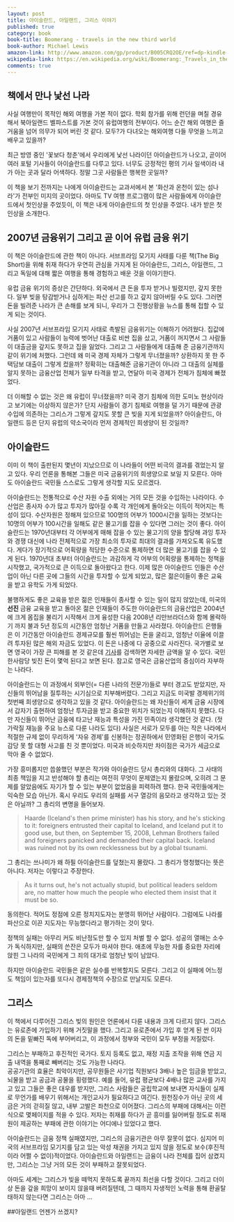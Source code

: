 ```yaml
---
layout: post
title: 아이슬란드, 아일랜드, 그리스 이야기
published: true
category: book
book-title: Boomerang - travels in the new third world
book-author: Michael Lewis
amazon-link: http://www.amazon.com/gp/product/B005CRQ2OE/ref=dp-kindle-redirect?ie=UTF8&btkr=1
wikipedia-link: https://en.wikipedia.org/wiki/Boomerang:_Travels_in_the_New_Third_World
comments: true
---
```


## 책에서 만나 낯선 나라
  사실 여행만이 목적인 해외 여행을 가본 적이 없다. 학회 참가를 위해 런던을 며칠 경유해서 북아일랜드 벨파스트를 가본 것이 유럽여행의 전부이다.
  어느 순간 해외 여행은 즐거움을 넘어 의무가 되어 버린 것 같다. 모두?가 다녀오는 해외여행 다들 무엇을 느끼고 배우고 있을까?

  최근 방영 중인 '꽃보다 청춘'에서 우리에게 낯선 나라이던 아이슬란드가 나오고, 곧이어 여러 포털 기사들이 아이슬란드를 다루고 있다.
  너무도 긍정적인 평의 기사 일색이라 내가 아는 곳과 달라 어색하다. 정말 그곳 사람들은 행복한 곳일까?

  이 책을 보기 전까지는 나에게 아이슬란드는 교과서에서 본 '화산과 온천이 있는 섬나라'가 전부인 미지의 곳이었다. 
  아마도 TV 여행 프로그램이 많은 사람들에게 아이슬란드에서 첫인상을 주었듯이, 이 책은 내게 아이슬란드의 첫 인상을 주었다. 
  내가 받은 첫 인상을 소개한다. 
  
## 2007년 금융위기 그리고 곧 이어 유럽 금융 위기
  이 책은 아이슬란드에 관한 책이 아니다. 
  서브프라임 모기지 사태를 다룬 책(The Big Short)을 위해 취재 하다가 우연히 관심을 가지게 된 아이슬란드, 그리스, 아일랜드, 그리고 독일에 대해 짧은 여행을 통해 경험하고 배운 것을 이야기한다.

  유럽 금융 위기의 증상은 간단하다. 외국에서 큰 돈을 투자 받거나 빌렸지만, 갚지 못한다. 
  일부 빚을 탕감받거나 심하게는 파산 선고를 하고 갚지 않아버릴 수도 있다. 
  그러면 돈을 빌려준 나라가 큰 손해를 보게 되니, 우리가 그 진행상황을 뉴스를 통해 접할 수 있게 되는 것이다. 
  
  사실 2007년 서브프라임 모기지 사태로 촉발된 금융위기는 이해하기 어려웠다. 
  집값에 거품이 있고 사람들이 능력에 벗어난 대출로 비싼 집을 샀고, 거품이 꺼지면서 그 사람들이 대출금을 갚지도 못하고 집을 잃었다.
  그리고 그 사람들에게 대출해 준 금융기관까지 같이 위기에 처했다. 그런데 왜 미국 경제 자체가 그렇게 무너졌을까? 상환하지 못 한 주택담보 대출이 그렇게 컸을까?
  정확히는 대출해준 금융기관이 아니라 그 대출의 실체를 알지 못하는 금융산업 전체가 일부 타격을 받고, 연달아 미국 경제가 전체가 침체에 빠졌었다. 

  더 이해할 수 없는 것은 왜 유럽이 무너졌을까? 미국 경기 침체에 의한 도미노 현상이라고 보기에는 이상하지 않은가? 
  단지 사람들이 경기 침체로 여행을 덜 가기 때문에 관광 수입에 의존하는 그리스가 그렇게 갚지도 못할 큰 빚을 지게 되었을까?
  아이슬란드, 아일랜드 등은 단지 유럽의 약소국이라 먼저 경제적인 희생양이 된 것일까?

## 아이슬란드
  이미 이 책이 출판된지 몇년이 지났으므로 이 나라들이 어떤 비극의 결과를 겪었는지 알고 있다.
  우리 언론을 통해본 그들은 미국 금융위기의 희생양으로 보일 지 모른다. 아마도 아이슬란드 국민들 스스로도 그렇게 생각할 지도 모르겠다.
  
  아이슬란드는 전통적으로 수산 자원 수출 외에는 거의 모든 것을 수입하는 나라이다. 
  수산업은 종사자 수가 많고 투자가 많아질 수록 각 개인에게 돌아오는 이득이 적어지는 특성이 있다. 
  수산자원은 정해져 있으므로 100명의 어부가 1000시간을 일하는 것보다는 10명의 어부가 100시간을 일해도 같은 물고기를 잡을 수 있다면 그러는 것이 좋다. 아이슬란드는 1970년대부터 각 어부에게 매해 잡을 수 있는 물고기의 양을 할당해 과잉 투자와 경쟁 대신에 나라 전체적으로 가장 최소의 투자로 최대의 결과를 가져오도록 유도했다.
  게다가 장기적으로 어획량을 적당한 수준으로 통제하면 더 많은 물고기를 잡을 수 있게 된다.
  1970년대 초부터 아이슬란드는 과감하게 각 어부의 어획량을 통제하는 정책을 시작했고, 국가적으로 큰 이득으로 돌아왔다고 한다.
  이제 많은 아이슬란드 인들은 수산업이 아닌 다른 곳에 그들의 시간을 투자할 수 있게 되었고, 많은 젊은이들이 좋은 교육을 받고 유학도 가게 되었다. 
  
  불행하게도 좋은 교육을 받은 젊은 인재들이 종사할 수 있는 일이 많지 않았는데, 미국의 **선진** 금융 교육을 받고 돌아온 젊은 인재들이 주도한 아이슬란드의 금융산업은 
  2004년에 크게 몸집을 불리기 시작해서 크게 융성한 다음 2008년 리만브라더스와 함께 몰락하기 까지 불과 5년 정도의 시간동안 엄청난 거품을 만들고 사라졌다. 
  아이슬란드 은행들은 이 기간동안 아이슬란드 경제규모를 훨씬 뛰어넘는 돈을 굴리고, 엄청난 이율에 이끌려 투자된 많은 해외 자금도 있었다. 이 돈은 나중에 다 공중으로 사라진다. 
  국가별로 보면 영국이 가장 큰 피해를 본 것 같은데 [기사](http://www.dailymail.co.uk/news/article-1073990/Iceland-owes-world-116-000-man-woman-child-island.html)를 검색하면 자세한 금액을 알 수 있다. 
  국민 한사람당 빚진 돈이 몇억 된다고 보면 된다. 참고로 영국은 금융산업의 중심이라 자부하는 나라다. 
  
  아이슬란드는 이 과정에서 외부인(= 다른 나라의 전문가)들로 부터 경고도 받았지만, 자신들의 뛰어남을 질투하는 시기심으로 치부해버렸다. 
  그리고 지금도 미국발 경제위기의 첫번째 희생양으로 생각하고 있을 것 같다. 
  아이슬란드는 왜 자신들이 세계 금융 시장에서 갑자기 출현하여 엄청난 투자금을 받고 중요한 위치가 되었는지 이해하지 못했다. 
  다만 자신들이 뛰어난 금융에 타고난 재능과 특성을 가진 민족이라 생각했던 것 같다. (젓가락질 재능을 주요 뉴스로 다룬 나라도 있다) 
  사실은 서로가 모두를 아는 작은 나라에서 적절한 규제 없이 무리하게 '자유 경제'를 신봉하는 정권하에서 민영화된 은행이 국가도 감당 못 할 대형 사고를 친 것 뿐이었다. 
  미국과 비슷하지만 차이점은 국가가 세금으로 막아 줄 수 없었다.

  가장 흥미롭지만 씁쓸했던 부분은 작가와 아이슬란드 당시 총리와의 대화다. 
  그 사태의 최종 책임을 지고 반성해야 할 총리는 여전히 무엇이 문제였는지 몰랐으며, 오히려 그 문제를 알았음에도 자기가 할 수 있는 부분이 없었음을 피력하려 했다. 한국 국민들에게는 익숙한 모습 아닌가.
  혹시 우리도 우리의 실패를 서구 열강의 음모라고 생각하고 있는 것은 아닐까? 그 총리의 변명을 들어보자.

  > Haarde (Iceland's then prime minister) has his story, and he's sticking to it: 
  foreigners entrusted their capital to Iceland, and Iceland put it to good use, but then, on September 15, 2008, Lehman Brothers failed and foreigners panicked and demanded their capital back.
  Iceland was ruined not by its own recklessness but by a global tsunami.

  그 총리는 쓰나미가 왜 하필 아이슬란드를 덮쳤는지 몰랐다. 
  그 총리가 멍청했다는 뜻은 아니다. 저자는 이렇다고 주장한다. 

  > As it turns out, he's not actually stupid, but political leaders seldom are, no matter how much the people who elected them insist that it must be so.

  동의한다. 적어도 정점에 오른 정치지도자는 분명히 뛰어난 사람이다.
  그럼에도 나라를 파산으로 이끈 지도자는 무능했다라고 평가하는 것이 맞다.

  정책의 실패는 아무리 커도 비난정도만 할 수 있지 처벌 할 수 없다. 
  성공의 열매는 소수가 독식하지만, 실패의 쓴잔은 모두가 마셔야 한다. 
  애초에 무능한 자를 중요한 자리에 앉힌 그 나라의 국민에게 그 죄의 대가로 엄청난 빚이 남았다. 

  하지만 아이슬란드 국민들은 같은 실수를 반복할지도 모른다. 그리고 이 실패에 어느정도 책임이 있는자를 또다시 경제정책의 수장으로 만날지도 모른다.
  
  
## 그리스 
  이 책에서 다루어진 그리스 빚의 원인은 언론에서 다룬 내용과 크게 다르지 않다.
  그리스는 유로존에 가입하기 위해 거짓말을 했다.
  그리고 유로존에서 가입 후 얻게 된 싼 이자의 돈을 밑빠진 독에 부어버리고, 이 과정에서 정부와 국민이 모두 부정을 저질렀다.

  그리스는 부패하고 후진적인 국가다. 
  토지 등록도 없고, 재정 지출 조작을 위해 연금 지출 내역을 통째로 빼버리는 것도 가능한 나라다.  
  공공기관의 효율은 최악이지만, 공무원들은 사기업 직원보다 3배나 높은 임금을 받았고, 뇌물을 받고 공금과 공물을 횡령했다.
  예를 들어, 유럽 평균보다 4배나 많은 교사를 가지고 있고 그들은 좋은 대우를 받지만, 그리스 사람들은 공립학교에 보내면 자식들이 실제로 무언가를 배우기 위해서는 개인교사가 필요하다고 여긴다.
  원천징수가 아닌 곳의 세금은 거의 걷히질 않고, 내부 고발은 좌천으로 이어졌다.
  그리스의 부패에 대해서는 이런식으로 몇페이지를 적을 수 있다.
  저자는 취재를 하다가 곧 흥미를 잃어버릴 정도로 취재원이 제공하는 부패에 관한 이야기는 어디에나 있었다고 했다.

  아이슬란드는 금융 정책 실패였지만, 그리스의 금융기관은 아무 잘못이 없다. 
  심지어 미국의 서브프라임 모기지를 담고 있는 악성 채권을 가지고 있지 않을 정도로 보수(후진적이라 어쩔 수 없이)적이었다. 
  아이슬란드와 아일랜드는 금융이 나라 전체를 집어 삼켰지만, 그리스는 그냥 거의 모든 것이 부패하고 잘못되었다.

  아마도 세계는 그리스가 빚을 떼먹지 못하도록 끝까지 최선을 다할 것이다. 
  그리고 더이상 돈을 갚을 희망이 보이지 않을때 버려질텐데, 그 때까지 자생적인 노력을 통해 환골탈태하지 않는다면 그리스는 아마 ... 

  
##아일랜드
  언젠가 쓰겠지?
  
  
